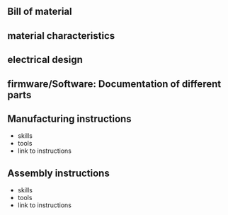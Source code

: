 ## Bill of material

## material characteristics

## electrical design

## firmware/Software: Documentation of different parts

## Manufacturing instructions

- skills
- tools
- link to instructions

## Assembly instructions

- skills
- tools
- link to instructions